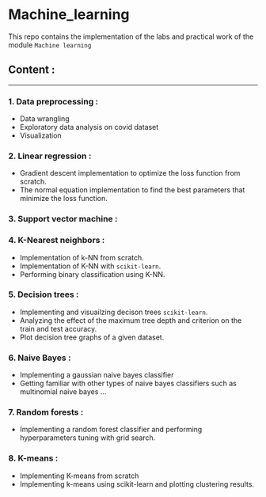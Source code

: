 # Machine_learning
This repo contains the implementation of the labs and practical work of the module `Machine learning`

## Content : 
----

### 1. Data preprocessing : 
- Data wrangling
- Exploratory data analysis on covid dataset
- Visualization 

### 2. Linear regression :
- Gradient descent implementation to optimize the loss function from scratch.
- The normal equation implementation to find the best parameters that minimize the loss function.


### 3. Support vector machine :



### 4. K-Nearest neighbors :
- Implementation of k-NN from scratch.
- Implementation of K-NN with `scikit-learn`.
- Performing binary classification using K-NN.


### 5. Decision trees : 
- Implementing and visuailzing decison trees `scikit-learn`.
- Analyzing the effect of the maximum tree depth and criterion on the train and test accuracy.
- Plot decision tree graphs of a given dataset.


### 6. Naive Bayes : 
- Implementing a gaussian naive bayes classifier
- Getting familiar with other types of naive bayes classifiers such as multinomial naive bayes ...



### 7. Random forests : 
- Implementing a random forest classifier and performing hyperparameters tuning with grid search.



### 8. K-means : 
- Implementing K-means from scratch
- Implementing k-means using scikit-learn and plotting clustering results.

